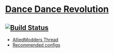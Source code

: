# [Dance Dance Revolution](http://csgottt.com/ddr/)
[![Build Status](https://travis-ci.org/Bara20/DanceDanceRevolution.svg?branch=master)](https://travis-ci.org/Bara20/DanceDanceRevolution)
---
 - [AlliedModders Thread](https://forums.alliedmods.net/showthread.php?t=280059)
 - [Recommended configs](https://github.com/Bara20/DanceDanceRevolution/tree/master/cfg)

